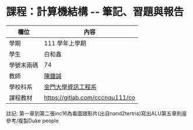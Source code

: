 # 課程：計算機結構 -- 筆記、習題與報告

欄位 | 內容
-----|--------
學期 | 111 學年上學期
學生 | 白和鑫
學號末兩碼 | 74
教師 | [陳鍾誠](https://www.nqu.edu.tw/educsie/index.php?act=blog&code=list&ids=4)
學校科系 | [金門大學資訊工程系](https://www.nqu.edu.tw/educsie/index.php)
課程教材 | https://gitlab.com/cccnqu111/co

註記:
第一章到第二張inc16為看圖跟影片(出自nand2tertris)寫出ALU第五章則是參考/複製Duke people
